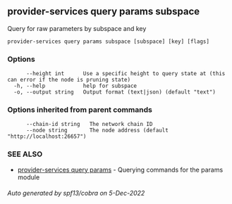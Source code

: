 ## provider-services query params subspace

Query for raw parameters by subspace and key

```
provider-services query params subspace [subspace] [key] [flags]
```

### Options

```
      --height int      Use a specific height to query state at (this can error if the node is pruning state)
  -h, --help            help for subspace
  -o, --output string   Output format (text|json) (default "text")
```

### Options inherited from parent commands

```
      --chain-id string   The network chain ID
      --node string       The node address (default "http://localhost:26657")
```

### SEE ALSO

* [provider-services query params](provider-services_query_params.md)	 - Querying commands for the params module

###### Auto generated by spf13/cobra on 5-Dec-2022
